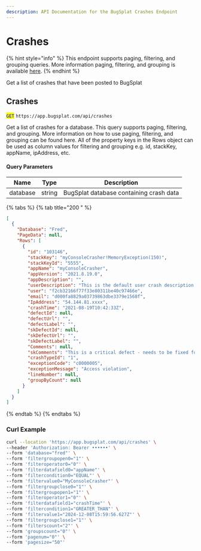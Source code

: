 ```yaml
---
description: API Documentation for the BugSplat Crashes Endpoint
---
```


# Crashes

{% hint style="info" %}
This endpoint supports paging, filtering, and grouping queries. More information paging, filtering, and grouping is available [here](../paging-filtering-and-grouping.md).
{% endhint %}

Get a list of crashes that have been posted to BugSplat

## Crashes

<mark style="color:blue;">`GET`</mark> `https://app.bugsplat.com/api/crashes`

Get a list of crashes for a database. This query supports paging, filtering, and grouping. More information on how to use paging, filtering, and grouping can be found here. All of the property keys in the Rows object can be used as column values for filtering and grouping e.g. id, stackKey, appName, ipAddress, etc.

#### Query Parameters

| Name     | Type   | Description                             |
| -------- | ------ | --------------------------------------- |
| database | string | BugSplat database containing crash data |

{% tabs %}
{% tab title="200 " %}
```json
[
  {
    "Database": "Fred",
    "PageData": null,
    "Rows": [
      {
        "id": "103146",
        "stackKey": "myConsoleCrasher!MemoryException(150)",
        "stackKeyId": "5555",
        "appName": "myConsoleCrasher",
        "appVersion": "2021.8.19.0",
        "appDescription": "",
        "userDescription": "This is the default user crash description.",
        "user": "f2cb32166f77f33e80311be40c97466e",
        "email": "d000fa8829a03739863dbe3379e1568f",
        "IpAddress": "54.144.81.xxxx",
        "crashTime": "2021-08-19T10:42:33Z",
        "defectId": null,
        "defectUrl": "",
        "defectLabel": "",
        "skDefectId": null,
        "skDefectUrl": "",
        "skDefectLabel": "",
        "Comments": null,
        "skComments": "This is a critical defect - needs to be fixed for our upcoming version release",
        "crashTypeId": "1",
        "exceptionCode": "c0000005",
        "exceptionMessage": "Access violation",
        "lineNumber": null,
        "groupByCount": null
      }
    ]
  }
]
```
{% endtab %}
{% endtabs %}

### Curl Example

```bash
curl --location 'https://app.bugsplat.com/api/crashes' \
--header 'Authorization: Bearer ••••••' \
--form 'database="fred"' \
--form 'filtergroupopen0="1"' \
--form 'filteroperator0="0"' \
--form 'filterdatafield0="appName"' \
--form 'filtercondition0="EQUAL"' \
--form 'filtervalue0="MyConsoleCrasher"' \
--form 'filtergroupclose0="1"' \
--form 'filtergroupopen1="1"' \
--form 'filteroperator1="0"' \
--form 'filterdatafield1="crashTime"' \
--form 'filtercondition1="GREATER_THAN"' \
--form 'filtervalue1="2024-12-08T15:59:56.627Z"' \
--form 'filtergroupclose1="1"' \
--form 'filterscount="2"' \
--form 'groupscount="0"' \
--form 'pagenum="0"' \
--form 'pagesize="50"'
```
